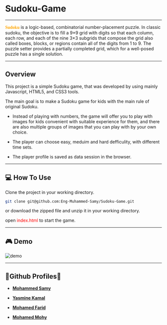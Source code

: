 # **Sudoku-Game**

---

**<span style="color:orange; font-family:Tahoma;">Sudoku</span>** is a logic-based, combinatorial number-placement puzzle. In classic sudoku, the objective is to fill a 9×9 grid with digits so that each column, each row, and each of the nine 3×3 subgrids that compose the grid also called boxes, blocks, or regions contain all of the digits from 1 to 9. The puzzle setter provides a partially completed grid, which for a well-posed puzzle has a single solution.

---

## Overview

This project is a simple Sudoku game, that was developed by using mainly Javascript, HTML5, and CSS3 tools.

The main goal is to make a Sudoku game for kids with the main rule of original Sudoku.

- Instead of playing with numbers, the game will offer you to play with images for kids convenient with suitable experience for them, and there are also multiple groups of images that you can play with by your own choice.

- The player can choose easy, meduim and hard defficulity, with different time sets.

- The player profile is saved as data session in the browser.

---

## 💻 How To Use

Clone the project in your working directory.

```bash
git clone git@github.com:Eng-Muhammed-Samy/Sudoku-Game.git
```

or download the zipped file and unzip it in your working directory.

open <span style="color: red;">index.html</span> to start the game.

---

## 🎮 Demo

![demo](/demo/demo.gif)

---

## 🔻Github Profiles🔻

- **[Mohammed Samy](https://github.com/Eng-Muhammed-Samy)**

- **[Yasmine Kamal](https://github.com/yasminekamal)**

- **[Mohamed Farid ](https://github.com/mohamedfarid14)**

- **[Mohamed Mohy](https://github.com/Mohy-dev)**
